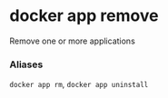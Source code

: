 # docker app remove

<!---MARKER_GEN_START-->
Remove one or more applications

### Aliases

`docker app rm`, `docker app uninstall`


<!---MARKER_GEN_END-->

